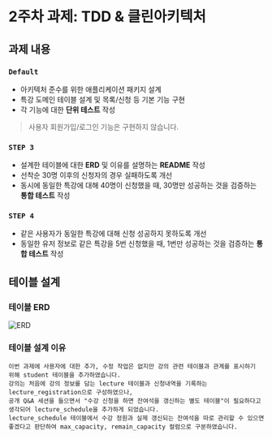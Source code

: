 
# 2주차 과제: TDD & 클린아키텍처
## 과제 내용
### **`Default`**

- 아키텍처 준수를 위한 애플리케이션 패키지 설계
- 특강 도메인 테이블 설계 및 목록/신청 등 기본 기능 구현
- 각 기능에 대한 **단위 테스트** 작성

> 사용자 회원가입/로그인 기능은 구현하지 않습니다.
>

### **`STEP 3`**

- 설계한 테이블에 대한 **ERD** 및 이유를 설명하는 **README** 작성
- 선착순 30명 이후의 신청자의 경우 실패하도록 개선
- 동시에 동일한 특강에 대해 40명이 신청했을 때, 30명만 성공하는 것을 검증하는 **통합 테스트** 작성

### **`STEP 4`**

- 같은 사용자가 동일한 특강에 대해 신청 성공하지 못하도록 개선
- 동일한 유저 정보로 같은 특강을 5번 신청했을 때, 1번만 성공하는 것을 검증하는 **통합 테스트** 작성

## 테이블 설계
### 테이블 ERD
![ERD](https://github.com/user-attachments/assets/069d832d-f21f-44fa-889a-40d15526a1a2)

### 테이블 설계 이유
```
이번 과제에 사용자에 대한 추가, 수정 작업은 없지만 강의 관련 테이블과 관계를 표시하기 위해 student 테이블을 추가하였습니다.
강의는 처음에 강의 정보를 담는 lecture 테이블과 신청내역을 기록하는 lecture_registration으로 구성하였으나,
공개 Q&A 세션을 들으면서 "수강 신청을 하면 잔여석을 갱신하는 별도 테이블"이 필요하다고 생각되어 lecture_schedule을 추가하게 되었습니다.
lecture_schedule 테이블에서 수강 정원과 실제 갱신되는 잔여석을 따로 관리할 수 있으면 좋겠다고 판단하여 max_capacity, remain_capacity 컬럼으로 구분하였습니다.
```



